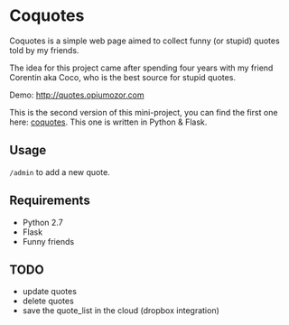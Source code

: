 # Coquotes
Coquotes is a simple web page aimed to collect funny (or stupid) quotes told by my friends.

The idea for this project came after spending four years with my friend Corentin aka Coco, who is the best source for stupid quotes.

Demo: http://quotes.opiumozor.com

This is the second version of this mini-project, you can find the first one here: [coquotes](https://github.com/opiumozor/coquotes).
This one is written in Python & Flask.

## Usage

`/admin` to add a new quote.

## Requirements

 * Python 2.7
 * Flask
 * Funny friends

## TODO

* update quotes
* delete quotes
* save the quote_list in the cloud (dropbox integration)
